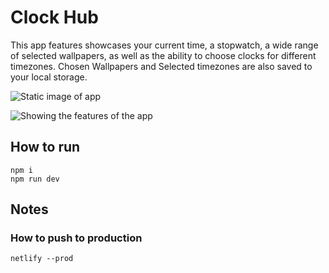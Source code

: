 # Clock Hub

This app features showcases your current time, a stopwatch, a wide range of selected wallpapers, as well as the ability to choose clocks for different timezones. Chosen Wallpapers and Selected timezones are also saved to your local storage.

![Static image of app](<https://i.imgur.com/KFiZSr5.jpeg>
 "Static Image of app")

![Showing the features of the app](<https://i.imgur.com/FsYnvM4.gif>
 "Showing the features of the app")

## How to run

``` cli
npm i
npm run dev
```

## Notes

### How to push to production

``` cli
netlify --prod
```
